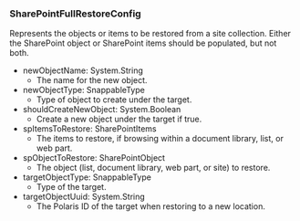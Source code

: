 ### SharePointFullRestoreConfig
Represents the objects or items to be restored from a site collection. Either the SharePoint object or SharePoint items should be populated, but not both.

- newObjectName: System.String
  - The name for the new object.
- newObjectType: SnappableType
  - Type of object to create under the target.
- shouldCreateNewObject: System.Boolean
  - Create a new object under the target if true.
- spItemsToRestore: SharePointItems
  - The items to restore, if browsing within a document library, list, or web part.
- spObjectToRestore: SharePointObject
  - The object (list, document library, web part, or site) to restore.
- targetObjectType: SnappableType
  - Type of the target.
- targetObjectUuid: System.String
  - The Polaris ID of the target when restoring to a new location.
